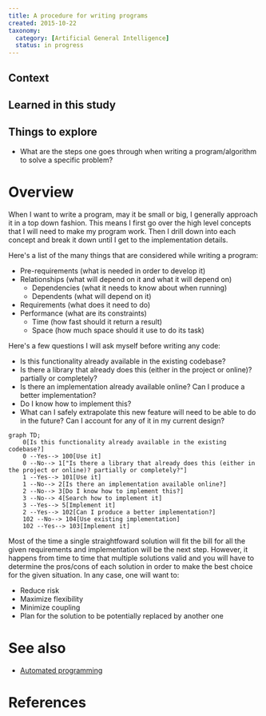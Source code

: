 ```yaml
---
title: A procedure for writing programs
created: 2015-10-22
taxonomy:
  category: [Artificial General Intelligence]
  status: in progress
---
```


## Context

## Learned in this study

## Things to explore
* What are the steps one goes through when writing a program/algorithm to solve a specific problem?

# Overview
When I want to write a program, may it be small or big, I generally approach it in a top down fashion. This means I first go over the high level concepts that I will need to make my program work. Then I drill down into each concept and break it down until I get to the implementation details.

Here's a list of the many things that are considered while writing a program:

* Pre-requirements (what is needed in order to develop it)
* Relationships (what will depend on it and what it will depend on)
	* Dependencies (what it needs to know about when running)
	* Dependents (what will depend on it)
* Requirements (what does it need to do)
* Performance (what are its constraints)
	* Time (how fast should it return a result)
	* Space (how much space should it use to do its task)

Here's a few questions I will ask myself before writing any code:

* Is this functionality already available in the existing codebase?
* Is there a library that already does this (either in the project or online)? partially or completely?
* Is there an implementation already available online? Can I produce a better implementation?
* Do I know how to implement this?
* What can I safely extrapolate this new feature will need to be able to do in the future? Can I account for any of it in my current design?

```mermaid
graph TD;
	0[Is this functionality already available in the existing codebase?]
	0 --Yes--> 100[Use it]
	0 --No--> 1["Is there a library that already does this (either in the project or online)? partially or completely?"]
	1 --Yes--> 101[Use it]
	1 --No--> 2[Is there an implementation available online?]
	2 --No--> 3[Do I know how to implement this?]
	3 --No--> 4[Search how to implement it]
	3 --Yes--> 5[Implement it]
	2 --Yes--> 102[Can I produce a better implementation?]
	102 --No--> 104[Use existing implementation]
	102 --Yes--> 103[Implement it]
```

Most of the time a single straightfoward solution will fit the bill for all the given requirements and implementation will be the next step. However, it happens from time to time that multiple solutions valid and you will have to determine the pros/cons of each solution in order to make the best choice for the given situation. In any case, one will want to:

* Reduce risk
* Maximize flexibility
* Minimize coupling
* Plan for the solution to be potentially replaced by another one

# See also
* [Automated programming](../automated-programming)

# References